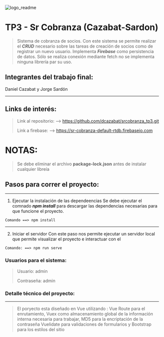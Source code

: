 ![logo_readme](https://user-images.githubusercontent.com/36904152/108848146-62b27d00-75bf-11eb-9cad-dceaaa1c3101.png?raw=false)

# TP3 - Sr Cobranza (Cazabat-Sardon)

> Sistema de cobranza de socios.
> Con este sistema se permite realizar el **_CRUD_** necesario sobre las tareas de creación de socios como de registrar un nuevo usuario.
> Implementa **_Firebase_** como persistencia de datos. Sólo se realiza conexión mediante fetch no se implementa ninguna librería par su uso.

## Integrantes del trabajo final:

Daniel Cazabat y Jorge Sardón

---

## Links de interés:

> Link al repositorio: --> https://github.com/dcazabat/srcobranza_tp3.git
>
> Link a firebase: --> https://sr-cobranza-default-rtdb.firebaseio.com

# NOTAS:

> Se debe eliminar el archivo ****package-lock.json**** antes de instalar cualquier libreía

## Pasos para correr el proyecto:

---

1. Ejecutar la instalación de las dependeencias
   Se debe ejecutar el comnado **_npm install_** para descargar las dependencias necesarias para que funcione el proyecto.

```
Comando ==> npm install
```

---

2. Iniciar el servidor
   Con este paso nos permite ejecutar un servidor local que permite visualizar el proyecto e interactuar con el

```
Comando: ==> npm run serve
```

### Usuarios para el sistema:

> Usuario: admin
>
> Contraseña: admin

### Detalle técnico del proyecto:

---

> El poryecto esta diseñado en Vue utilizando :
> Vue Route para el enrutamiento,
> Vuex como almacenamiento global de la información interna necesaria para trabajar,
> MD5 para la encriptación de la contraseña
> Vuelidate para validaciones de formularios y
> Bootstrap para los estilos del sitio
